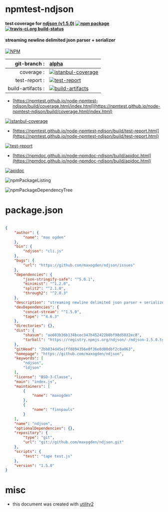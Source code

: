 # npmtest-ndjson

#### test coverage for  [ndjson (v1.5.0)](https://github.com/maxogden/ndjson)  [![npm package](https://img.shields.io/npm/v/npmtest-ndjson.svg?style=flat-square)](https://www.npmjs.org/package/npmtest-ndjson) [![travis-ci.org build-status](https://api.travis-ci.org/npmtest/node-npmtest-ndjson.svg)](https://travis-ci.org/npmtest/node-npmtest-ndjson)

#### streaming newline delimited json parser + serializer

[![NPM](https://nodei.co/npm/ndjson.png?downloads=true&downloadRank=true&stars=true)](https://www.npmjs.com/package/ndjson)

| git-branch : | [alpha](https://github.com/npmtest/node-npmtest-ndjson/tree/alpha)|
|--:|:--|
| coverage : | [![istanbul-coverage](https://npmtest.github.io/node-npmtest-ndjson/build/coverage.badge.svg)](https://npmtest.github.io/node-npmtest-ndjson/build/coverage.html/index.html)|
| test-report : | [![test-report](https://npmtest.github.io/node-npmtest-ndjson/build/test-report.badge.svg)](https://npmtest.github.io/node-npmtest-ndjson/build/test-report.html)|
| build-artifacts : | [![build-artifacts](https://npmtest.github.io/node-npmtest-ndjson/glyphicons_144_folder_open.png)](https://github.com/npmtest/node-npmtest-ndjson/tree/gh-pages/build)|

- [https://npmtest.github.io/node-npmtest-ndjson/build/coverage.html/index.html](https://npmtest.github.io/node-npmtest-ndjson/build/coverage.html/index.html)

[![istanbul-coverage](https://npmtest.github.io/node-npmtest-ndjson/build/screenCapture.buildCi.browser.%252Ftmp%252Fbuild%252Fcoverage.lib.html.png)](https://npmtest.github.io/node-npmtest-ndjson/build/coverage.html/index.html)

- [https://npmtest.github.io/node-npmtest-ndjson/build/test-report.html](https://npmtest.github.io/node-npmtest-ndjson/build/test-report.html)

[![test-report](https://npmtest.github.io/node-npmtest-ndjson/build/screenCapture.buildCi.browser.%252Ftmp%252Fbuild%252Ftest-report.html.png)](https://npmtest.github.io/node-npmtest-ndjson/build/test-report.html)

- [https://npmdoc.github.io/node-npmdoc-ndjson/build/apidoc.html](https://npmdoc.github.io/node-npmdoc-ndjson/build/apidoc.html)

[![apidoc](https://npmdoc.github.io/node-npmdoc-ndjson/build/screenCapture.buildCi.browser.%252Ftmp%252Fbuild%252Fapidoc.html.png)](https://npmdoc.github.io/node-npmdoc-ndjson/build/apidoc.html)

![npmPackageListing](https://npmtest.github.io/node-npmtest-ndjson/build/screenCapture.npmPackageListing.svg)

![npmPackageDependencyTree](https://npmtest.github.io/node-npmtest-ndjson/build/screenCapture.npmPackageDependencyTree.svg)



# package.json

```json

{
    "author": {
        "name": "max ogden"
    },
    "bin": {
        "ndjson": "cli.js"
    },
    "bugs": {
        "url": "https://github.com/maxogden/ndjson/issues"
    },
    "dependencies": {
        "json-stringify-safe": "^5.0.1",
        "minimist": "^1.2.0",
        "split2": "^2.1.0",
        "through2": "^2.0.3"
    },
    "description": "streaming newline delimited json parser + serializer",
    "devDependencies": {
        "concat-stream": "^1.5.0",
        "tape": "^4.6.3"
    },
    "directories": {},
    "dist": {
        "shasum": "ae603b36b134bcec347b452422b0bf98d5832ec8",
        "tarball": "https://registry.npmjs.org/ndjson/-/ndjson-1.5.0.tgz"
    },
    "gitHead": "2bb834d45e1ff8894356e0f36e8d00dbf2c8a063",
    "homepage": "https://github.com/maxogden/ndjson",
    "keywords": [
        "ndjson",
        "ldjson"
    ],
    "license": "BSD-3-Clause",
    "main": "index.js",
    "maintainers": [
        {
            "name": "maxogden"
        },
        {
            "name": "finnpauls"
        }
    ],
    "name": "ndjson",
    "optionalDependencies": {},
    "repository": {
        "type": "git",
        "url": "git://github.com/maxogden/ndjson.git"
    },
    "scripts": {
        "test": "tape test.js"
    },
    "version": "1.5.0"
}
```



# misc
- this document was created with [utility2](https://github.com/kaizhu256/node-utility2)
